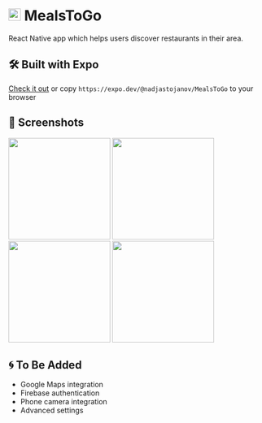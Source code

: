 # <img src="https://i.imgur.com/r95MtUW.png" width="24px"> MealsToGo

React Native app which helps users discover restaurants in their area.

## 🛠️ Built with Expo

[Check it out](https://expo.dev/@nadjastojanov/MealsToGo)
or copy `https://expo.dev/@nadjastojanov/MealsToGo` to your browser

## 🥙 Screenshots

<div style="display:flex, flex-wrap:wrap">
  <img src="https://i.imgur.com/bjdBkme.png" width="200px" />
  <img src="https://i.imgur.com/8Zp6k8J.png" width="200px" />
  <img src="https://i.imgur.com/CiahxLw.png" width="200px" />
  <img src="https://i.imgur.com/SjlTUUJ.png" width="200px" />
</div>

## 🌀 To Be Added

- Google Maps integration
- Firebase authentication
- Phone camera integration
- Advanced settings
